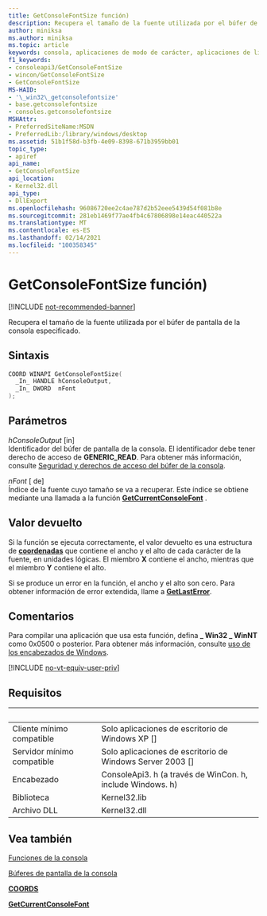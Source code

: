 ```yaml
---
title: GetConsoleFontSize función)
description: Recupera el tamaño de la fuente utilizada por el búfer de pantalla de la consola especificado.
author: miniksa
ms.author: miniksa
ms.topic: article
keywords: consola, aplicaciones de modo de carácter, aplicaciones de línea de comandos, aplicaciones de terminal, API de consola
f1_keywords:
- consoleapi3/GetConsoleFontSize
- wincon/GetConsoleFontSize
- GetConsoleFontSize
MS-HAID:
- '\_win32\_getconsolefontsize'
- base.getconsolefontsize
- consoles.getconsolefontsize
MSHAttr:
- PreferredSiteName:MSDN
- PreferredLib:/library/windows/desktop
ms.assetid: 51b1f58d-b3fb-4e09-8398-671b3959bb01
topic_type:
- apiref
api_name:
- GetConsoleFontSize
api_location:
- Kernel32.dll
api_type:
- DllExport
ms.openlocfilehash: 96086720ee2c4ae787d2b52eee5439d54f081b8e
ms.sourcegitcommit: 281eb1469f77ae4fb4c67806898e14eac440522a
ms.translationtype: MT
ms.contentlocale: es-ES
ms.lasthandoff: 02/14/2021
ms.locfileid: "100358345"
---
```

# <a name="getconsolefontsize-function"></a>GetConsoleFontSize función)

[!INCLUDE [not-recommended-banner](./includes/not-recommended-banner.md)]

Recupera el tamaño de la fuente utilizada por el búfer de pantalla de la consola especificado.

## <a name="syntax"></a>Sintaxis

```C
COORD WINAPI GetConsoleFontSize(
  _In_ HANDLE hConsoleOutput,
  _In_ DWORD  nFont
);
```

## <a name="parameters"></a>Parámetros

*hConsoleOutput* \[in\]  
Identificador del búfer de pantalla de la consola. El identificador debe tener derecho de acceso de **GENERIC\_READ**. Para obtener más información, consulte [Seguridad y derechos de acceso del búfer de la consola](console-buffer-security-and-access-rights.md).

*nFont* \[ de\]  
Índice de la fuente cuyo tamaño se va a recuperar. Este índice se obtiene mediante una llamada a la función [**GetCurrentConsoleFont**](getcurrentconsolefont.md) .

## <a name="return-value"></a>Valor devuelto

Si la función se ejecuta correctamente, el valor devuelto es una estructura de [**coordenadas**](coord-str.md) que contiene el ancho y el alto de cada carácter de la fuente, en unidades lógicas. El miembro **X** contiene el ancho, mientras que el miembro **Y** contiene el alto.

Si se produce un error en la función, el ancho y el alto son cero. Para obtener información de error extendida, llame a [**GetLastError**](/windows/win32/api/errhandlingapi/nf-errhandlingapi-getlasterror).

## <a name="remarks"></a>Comentarios

Para compilar una aplicación que usa esta función, defina **\_ Win32 \_ WinNT** como 0x0500 o posterior. Para obtener más información, consulte [uso de los encabezados de Windows](/windows/win32/winprog/using-the-windows-headers).

[!INCLUDE [no-vt-equiv-user-priv](./includes/no-vt-equiv-user-priv.md)]

## <a name="requirements"></a>Requisitos

| &nbsp; | &nbsp; |
|-|-|
| Cliente mínimo compatible | Solo aplicaciones de escritorio de Windows XP \[\] |
| Servidor mínimo compatible | Solo aplicaciones de escritorio de Windows Server 2003 \[\] |
| Encabezado | ConsoleApi3. h (a través de WinCon. h, include Windows. h) |
| Biblioteca | Kernel32.lib |
| Archivo DLL | Kernel32.dll |

## <a name="see-also"></a>Vea también

[Funciones de la consola](console-functions.md)

[Búferes de pantalla de la consola](console-screen-buffers.md)

[**COORDS**](coord-str.md)

[**GetCurrentConsoleFont**](getcurrentconsolefont.md)